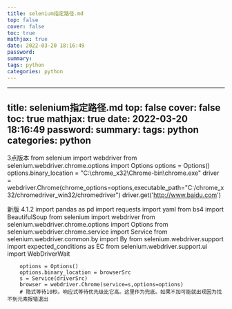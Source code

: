 ```yaml
---
title: selenium指定路径.md
top: false
cover: false
toc: true
mathjax: true
date: 2022-03-20 18:16:49
password:
summary:
tags: python
categories: python
---
```

---
title: selenium指定路径.md
top: false
cover: false
toc: true
mathjax: true
date: 2022-03-20 18:16:49
password:
summary:
tags: python
categories: python
---
3点版本
from selenium import webdriver
from selenium.webdriver.chrome.options import Options
options = Options()
options.binary_location = "C:\\chrome_x32\\Chrome-bin\\chrome.exe"
driver = webdriver.Chrome(chrome_options=options,executable_path="C:/chrome_x32/chromedriver_win32/chromedriver")
driver.get('http://www.baidu.com')


新版 4.1.2
import pandas as pd
import requests
import yaml
from bs4 import BeautifulSoup
from selenium import webdriver
from selenium.webdriver.chrome.options import Options
from selenium.webdriver.chrome.service import Service
from selenium.webdriver.common.by import By
from selenium.webdriver.support import expected_conditions as EC
from selenium.webdriver.support.ui import WebDriverWait

        options = Options()
        options.binary_location = browserSrc
        s = Service(driverSrc)
        browser = webdriver.Chrome(service=s,options=options)
        # 隐式等待10秒。响应式等待优先级比它高。这里作为兜底。如果不加可能就出现因为找不到元素报错退出
